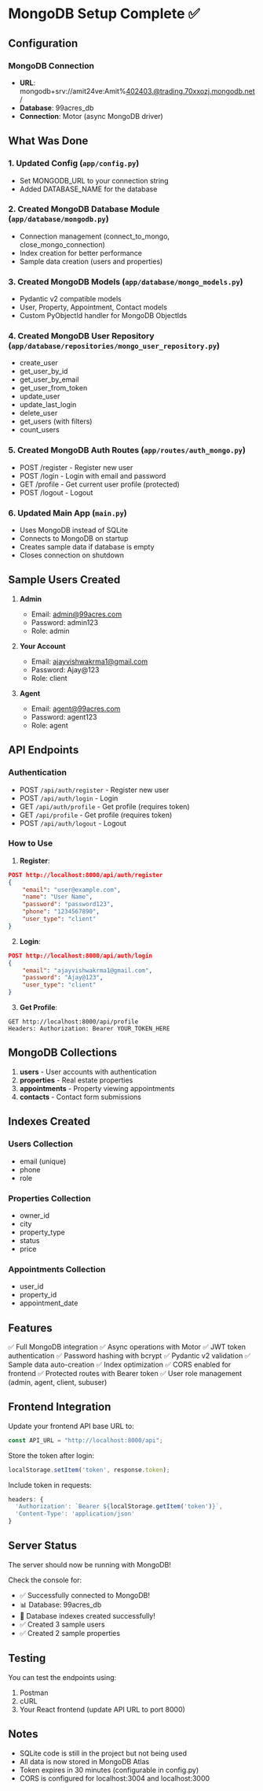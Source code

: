 # MongoDB Setup Complete ✅

## Configuration

### MongoDB Connection
- **URL**: mongodb+srv://amit24ve:Amit%402403.@trading.70xxozj.mongodb.net/
- **Database**: 99acres_db
- **Connection**: Motor (async MongoDB driver)

## What Was Done

### 1. Updated Config (`app/config.py`)
- Set MONGODB_URL to your connection string
- Added DATABASE_NAME for the database

### 2. Created MongoDB Database Module (`app/database/mongodb.py`)
- Connection management (connect_to_mongo, close_mongo_connection)
- Index creation for better performance
- Sample data creation (users and properties)

### 3. Created MongoDB Models (`app/database/mongo_models.py`)
- Pydantic v2 compatible models
- User, Property, Appointment, Contact models
- Custom PyObjectId handler for MongoDB ObjectIds

### 4. Created MongoDB User Repository (`app/database/repositories/mongo_user_repository.py`)
- create_user
- get_user_by_id
- get_user_by_email
- get_user_from_token
- update_user
- update_last_login
- delete_user
- get_users (with filters)
- count_users

### 5. Created MongoDB Auth Routes (`app/routes/auth_mongo.py`)
- POST /register - Register new user
- POST /login - Login with email and password
- GET /profile - Get current user profile (protected)
- POST /logout - Logout

### 6. Updated Main App (`main.py`)
- Uses MongoDB instead of SQLite
- Connects to MongoDB on startup
- Creates sample data if database is empty
- Closes connection on shutdown

## Sample Users Created

1. **Admin**
   - Email: admin@99acres.com
   - Password: admin123
   - Role: admin

2. **Your Account**
   - Email: ajayvishwakrma1@gmail.com
   - Password: Ajay@123
   - Role: client

3. **Agent**
   - Email: agent@99acres.com
   - Password: agent123
   - Role: agent

## API Endpoints

### Authentication
- POST `/api/auth/register` - Register new user
- POST `/api/auth/login` - Login
- GET `/api/auth/profile` - Get profile (requires token)
- GET `/api/profile` - Get profile (requires token)
- POST `/api/auth/logout` - Logout

### How to Use

1. **Register**:
```json
POST http://localhost:8000/api/auth/register
{
    "email": "user@example.com",
    "name": "User Name",
    "password": "password123",
    "phone": "1234567890",
    "user_type": "client"
}
```

2. **Login**:
```json
POST http://localhost:8000/api/auth/login
{
    "email": "ajayvishwakrma1@gmail.com",
    "password": "Ajay@123",
    "user_type": "client"
}
```

3. **Get Profile**:
```
GET http://localhost:8000/api/profile
Headers: Authorization: Bearer YOUR_TOKEN_HERE
```

## MongoDB Collections

1. **users** - User accounts with authentication
2. **properties** - Real estate properties
3. **appointments** - Property viewing appointments
4. **contacts** - Contact form submissions

## Indexes Created

### Users Collection
- email (unique)
- phone
- role

### Properties Collection
- owner_id
- city
- property_type
- status
- price

### Appointments Collection
- user_id
- property_id
- appointment_date

## Features

✅ Full MongoDB integration
✅ Async operations with Motor
✅ JWT token authentication
✅ Password hashing with bcrypt
✅ Pydantic v2 validation
✅ Sample data auto-creation
✅ Index optimization
✅ CORS enabled for frontend
✅ Protected routes with Bearer token
✅ User role management (admin, agent, client, subuser)

## Frontend Integration

Update your frontend API base URL to:
```javascript
const API_URL = "http://localhost:8000/api";
```

Store the token after login:
```javascript
localStorage.setItem('token', response.token);
```

Include token in requests:
```javascript
headers: {
  'Authorization': `Bearer ${localStorage.getItem('token')}`,
  'Content-Type': 'application/json'
}
```

## Server Status

The server should now be running with MongoDB!

Check the console for:
- ✅ Successfully connected to MongoDB!
- 📊 Database: 99acres_db
- 📑 Database indexes created successfully!
- ✅ Created 3 sample users
- ✅ Created 2 sample properties

## Testing

You can test the endpoints using:
1. Postman
2. cURL
3. Your React frontend (update API URL to port 8000)

## Notes

- SQLite code is still in the project but not being used
- All data is now stored in MongoDB Atlas
- Token expires in 30 minutes (configurable in config.py)
- CORS is configured for localhost:3004 and localhost:3000